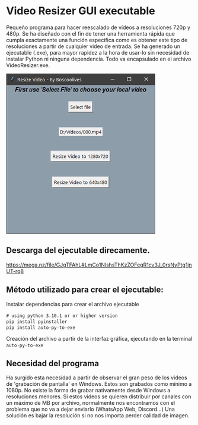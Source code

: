 # Video Resizer GUI executable
Pequeño programa para hacer reescalado de vídeos a resoluciones 720p y 480p.
Se ha diseñado con el fin de tener una herramienta rápida que cumpla exactamente una función especifica como es obtener este tipo de resoluciones a partir de cualquier video de entrada.
Se ha generado un ejecutable (.exe), para mayor rapidez a la hora de usar-lo sin necesidad de instalar Python ni ninguna dependencia. Todo va encapsulado en el archivo VideoResizer.exe.

![](./screenshots/gui.png)

## Descarga del ejecutable direcamente.
https://mega.nz/file/GJgTFAhL#LmCo1NlshsThKzZOFegR1cv3J_0rsNyPtg1jnUT-rq8

## Método utilizado para crear el ejecutable:
Instalar dependencias para crear el archivo ejecutable
```
# using python 3.10.1 or or higher version
pip install pyinstaller
pip install auto-py-to-exe
```
Creación del archivo a partir de la interfaz gráfica, ejecutando en la terminal `auto-py-to-exe`

## Necesidad del programa
Ha surgido esta necesidad a partir de observar el gran peso de los videos de 'grabación de pantalla' en Windows. Estos son grabados como mínimo a 1080p. No existe la forma de grabar nativamente desde Windows a resoluciones menores.
Si estos videos se quieren distribuir por canales con un máximo de MB por archivo, normalmente nos encontramos con el problema que no va a dejar enviarlo (WhatsApp Web, Discord...) Una solución es bajar la resolución si no nos importa perder calidad de imagen.
 
